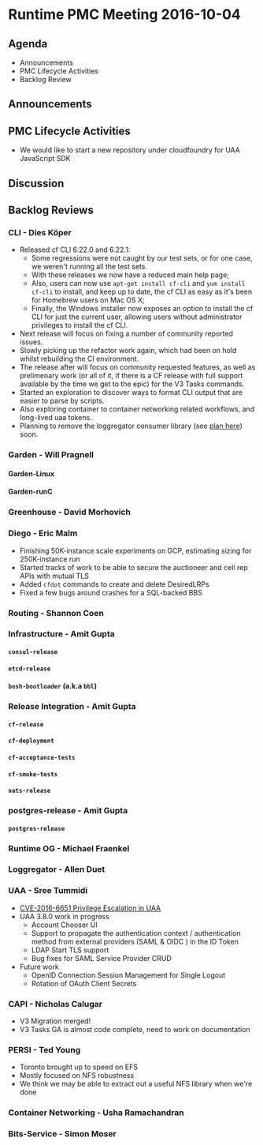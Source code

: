 # Runtime PMC Meeting 2016-10-04

## Agenda
* Announcements
* PMC Lifecycle Activities
* Backlog Review

## Announcements


## PMC Lifecycle Activities
- We would like to start a new repository under cloudfoundry for UAA JavaScript SDK

## Discussion


## Backlog Reviews

### CLI - Dies Köper
- Released cf CLI 6.22.0 and 6.22.1:
  - Some regressions were not caught by our test sets, or for one case, we weren't running all the test sets.
  - With these releases we now have a reduced main help page;
  - Also, users can now use `apt-get install cf-cli` and `yum install cf-cli` to install, and keep up to date, the cf CLI as easy as it's been for Homebrew users on Mac OS X;
  - Finally, the Windows installer now exposes an option to install the cf CLI for just the current user, allowing users without administrator privileges to install the cf CLI.
- Next release will focus on fixing a number of community reported issues.
- Slowly picking up the refactor work again, which had been on hold whilst rebuilding the CI environment.
- The release after will focus on community requested features, as well as prelimenary work (or all of it, if there is a CF release with full support available by the time we get to the epic) for the V3 Tasks commands.
- Started an exploration to discover ways to format CLI output that are easier to parse by scripts.
- Also exploring container to container networking related workflows, and long-lived uaa tokens.
- Planning to remove the loggregator consumer library (see [plan here](https://lists.cloudfoundry.org/archives/list/cf-dev@lists.cloudfoundry.org/message/JISQUXZVSRQELIFWAJ7GIY2YSUWQLXE7/)) soon.

### Garden - Will Pragnell

#### Garden-Linux

#### Garden-runC

### Greenhouse - David Morhovich

### Diego - Eric Malm

- Finishing 50K-instance scale experiments on GCP, estimating sizing for 250K-instance run
- Started tracks of work to be able to secure the auctioneer and cell rep APIs with mutual TLS
- Added `cfdot` commands to create and delete DesiredLRPs
- Fixed a few bugs around crashes for a SQL-backed BBS


### Routing - Shannon Coen

### Infrastructure - Amit Gupta

#### `consul-release`

#### `etcd-release`

#### `bosh-bootloader` (a.k.a `bbl`)

### Release Integration - Amit Gupta

####  `cf-release`

#### `cf-deployment`

#### `cf-acceptance-tests`

#### `cf-smoke-tests`

#### `nats-release`

### postgres-release - Amit Gupta

#### `postgres-release`

### Runtime OG - Michael Fraenkel

### Loggregator - Allen Duet

### UAA - Sree Tummidi
 - [CVE-2016-6651 Privilege Escalation in UAA](http://pivotal.io/security/cve-2016-6651) 
 - UAA 3.8.0 work in progress
   - Account Chooser UI
   - Support to propagate the authentication context / authentication method from external providers (SAML & OIDC ) in the ID Token
   - LDAP Start TLS support
   - Bug fixes for SAML Service Provider CRUD
 - Future work
   - OpenID Connection Session Management for Single Logout
   - Rotation of OAuth Client Secrets

### CAPI - Nicholas Calugar
- V3 Migration merged!
- V3 Tasks GA is almost code complete, need to work on documentation

### PERSI - Ted Young
- Toronto brought up to speed on EFS
- Mostly focused on NFS robustness
- We think we may be able to extract out a useful NFS library when we're done

### Container Networking - Usha Ramachandran

### Bits-Service - Simon Moser

